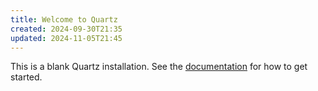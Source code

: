 ```yaml
---
title: Welcome to Quartz
created: 2024-09-30T21:35
updated: 2024-11-05T21:45
---
```




This is a blank Quartz installation.
See the [documentation](https://quartz.jzhao.xyz) for how to get started.

